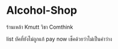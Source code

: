 # Alcohol-Shop
ร้านเหล้า Kmutt วิชา Comthink


list บัคที่ยังไม่ถูกแก้
pay now เช็คด้วยว่าไม่เป็นค่าว่าง
